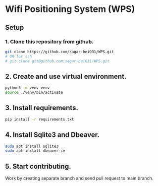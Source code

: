 # Wifi Positioning System (WPS)

## Setup

### 1. Clone this repository from github.

```bash
git clone https://github.com/sagar-bei031/WPS.git
# OR for ssh
# git clone git@github.com:sagar-bei031/WPS.git 
```

## 2. Create and use virtual environment.

```bash
python3 -m venv venv
source ./venv/bin/activate
```

## 3. Install requirements.

```bash
pip install -r requirements.txt
```

## 4. Install Sqlite3 and Dbeaver.

```bash
sudo apt install sqlite3
sudo apt install dbeaver-ce
```

## 5. Start contributing.

Work by creating separate branch and send pull request to main branch.
